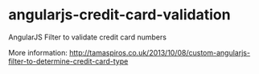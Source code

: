angularjs-credit-card-validation
================================
AngularJS Filter to validate credit card numbers

More information: http://tamaspiros.co.uk/2013/10/08/custom-angularjs-filter-to-determine-credit-card-type
